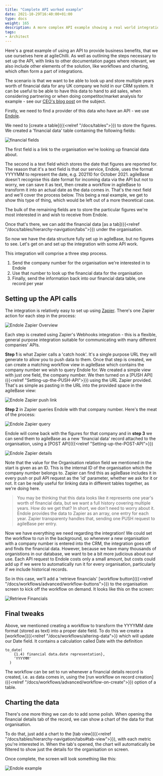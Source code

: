 ```yaml
---
title: "Complete API worked example"
date: 2021-10-29T16:40:00+01:00
type: docs
weight: 165
description: A more complex API example showing a real world integration consisting of multiple steps
tags:
- Architect
---
```


Here's a great example of using an API to provide business benefits, that we use ourselves here at agileChilli. As well as outlining the steps necessary to set up the API, with links to other documentation pages where relevant, we also include other elements of the solution, like workflows and charting, which often form a part of integrations.

The scenario is that we want to be able to look up and store multiple years worth of financial data for any UK company we hold in our CRM system. It can be useful to be able to have this data to hand to aid sales, when considering partnering or when doing competitor/market analysis for example - see our [CEO's blog post](https://blog.agilebase.co.uk/2021/11/01/the-value-of-integrating-with-endole/) on the subject.

Firstly, we need to find a provider of this data who have an API - we use [Endole](https://www.endole.co.uk/).

We need to [create a table]({{<relref "/docs/tables">}}) to store the figures. We created a 'financial data' table containing the following fields:

![financial fields](/financial-fields.png)

The first field is a link to the organisation we're looking up financial data about.

The second is a text field which stores the date that figures are reported for. The reason that it's a text field is that our service, Endole, uses the format YYYYMM to represent the date, e.g. 202110 for October 2021. agileBase doesn't recognise this date format for incoming data via the API but not to worry, we can save it as text, then create a workflow in agileBase to transform it into an actual date as the data comes in. That's the next field and we'll cover the process below. This being a real example, we get to show this type of thing, which would be left out of a more theoretical case.

The bulk of the remaining fields are to store the particular figures we're most interested in and wish to receive from Endole.

Once that's there, we can add the financial data [as a tab]({{<relref "/docs/tables/hierarchy-navigation/tabs">}}) under the organisation.

So now we have the data structure fully set up in agileBase, but no figures to see. Let's get on and set up the integration with some API work.

This integration will comprise a three step process.
1. Send the company number for the organisation we're interested in to Endole
2. Use that number to look up the financial data for the organisation
3. Finally, send the information back into our financial data table, one record per year

## Setting up the API calls

The integration is relatively easy to set up using [Zapier](https://zapier.com). There's one Zapier action for each step in the process:

![Endole Zapier Overview](/endole-zapier-overview.png)

Each step is created using Zapier's Webhooks integration - this is a flexible, general purpose integration suitable for communicating with many different companies' APIs.

**Step 1** is what Zapier calls a 'catch hook'. It's a single purpose URL they will generate to allow you to push data to them. Once that step is created, we can create a matching workflow view in agileBase which contains the company number we wish to query Endole for. We created a simple view with just one field, the company number. We then turned on a [PUSH API]({{<relref "Setting-up-the-PUSH-API">}}) using the URL Zapier provided. That's as simple as pasting in the URL into the provided space in the agileBase view:

![Endole Zapier push link](/endole-push-url.png)

**Step 2** in Zapier queries Endole with that company number. Here's the meat of the process:

![Endole Zapier query](/endole-zapier-query.png)

Endole will come back with the figures for that company and in **step 3** we can send them to agileBase as a new 'financial data' record attached to the organisation, using a [POST API]({{<relref "Setting-up-the-POST-API">}})

![Endole Zapier details](/endole-zapier-details.png)

Note that the value for the Organisation relation field we mentioned in the start is given as an ID. This is the internal ID of the organisation which the company number belongs to. Zapier can find this as agileBase includes it in every push or pull API request as the 'id' parameter, whether we ask for it or not. It can be really useful for linking data in different tables together, as we're doing here.

> You may be thinking that this data looks like it represents one year's worth of financial data, but we want a full history covering multiple years. How do we get that?
> In short, we don't need to worry about it. Endole provides the data to Zapier as an array, one entry for each year. Zapier transparenty handles that, sending one PUSH request to agileBase per entry.

Now we have everything we need regarding the integration! We could set the workflow to run in the background, so whenever a new organisation with a company number is entered into the CRM, the integration goes off and finds the financial data. However, because we have many thousands of organistions in our database, we want to be a bit more judicious about our use. Each API request to Endole costs only a small amount, but costs could add up if we were to automatically run it for every organisation, particularly if we include historical records.

So in this case, we'll add a 'retrieve financials' [workflow button]({{<relref "/docs/workflows/advanced/workflow-buttons">}}) to the organisation screen to kick off the workflow on demand. It looks like this on the screen:

![Retrieve Financials](/retrieve-financials.png)

## Final tweaks

Above, we mentioned creating a workflow to transform the YYYYMM date format (stored as text) into a proper date field. To do this we create a [workflow]({{<relref "/docs/workflows/altering-data">}} which will update our Date field. It contains a calculation called Date with the definition

```
to_date(
    {1.4) financial data.date representation},
    'YYYYMM'
  )
```

The workflow can be set to run whenever a financial details record is created, i.e. as data comes in, using the [run workflow on record creation]({{<relref "/docs/workflows/advanced/workflow-on-create">}}) option of a table.

## Charting the data

There's one more thing we can do to add some polish. When opening the financial details tab of the record, we can show a chart of the data for that organisation.

To do that, just add a chart to the [tab view]({{<relref "/docs/tables/hierarchy-navigation/tabs#tab-view">}}), with each metric you're interested in. When the tab's opened, the chart will automatically be filtered to show just the details for the organisation on screen.

Once complete, the screen will look something like this:

![Endole example](/endole-example.png)


